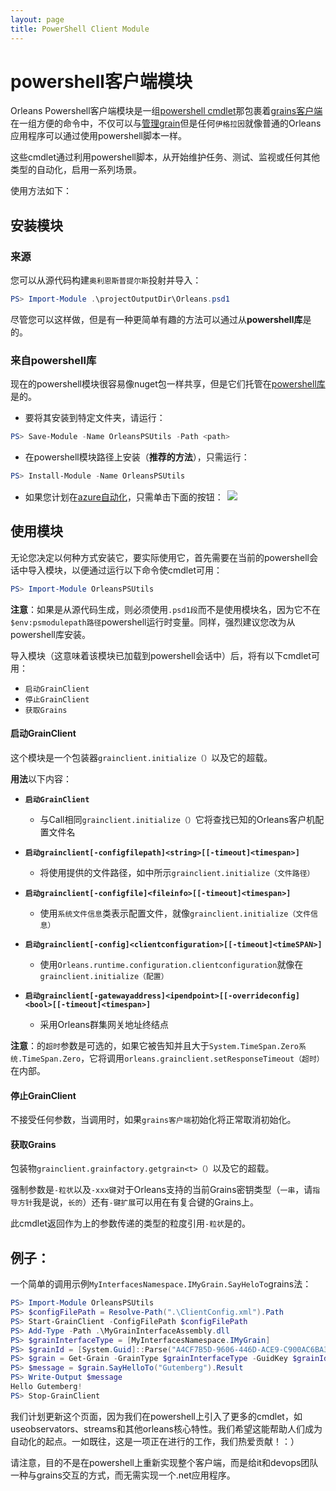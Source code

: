 ```yaml
---
layout: page
title: PowerShell Client Module
---
```


# powershell客户端模块

Orleans Powershell客户端模块是一组[powershell cmdlet](https://technet.microsoft.com/en-us/library/dd772285.aspx)那包裹着[grains客户端](https://github.com/dotnet/orleans/blob/master/src/Orleans/Core/GrainClient.cs)在一组方便的命令中，不仅可以与[管理grain](https://github.com/dotnet/orleans/blob/master/src/Orleans.Runtime/Core/ManagementGrain.cs)但是任何`伊格拉因`就像普通的Orleans应用程序可以通过使用powershell脚本一样。

这些cmdlet通过利用powershell脚本，从开始维护任务、测试、监视或任何其他类型的自动化，启用一系列场景。

使用方法如下：

## 安装模块

### 来源

您可以从源代码构建`奥利恩斯普提尔斯`投射并导入：

```powershell
PS> Import-Module .\projectOutputDir\Orleans.psd1
```

尽管您可以这样做，但是有一种更简单有趣的方法可以通过从**powershell库**是的。

### 来自powershell库

现在的powershell模块很容易像nuget包一样共享，但是它们托管在[powershell库](https://www.powershellgallery.com/)是的。

-   要将其安装到特定文件夹，请运行：

```powershell
PS> Save-Module -Name OrleansPSUtils -Path <path>
```

-   在powershell模块路径上安装（**推荐的方法**），只需运行：

```powershell
PS> Install-Module -Name OrleansPSUtils
```

-   如果您计划在[azure自动化](https://azure.microsoft.com/en-us/services/automation/)，只需单击下面的按钮：<button style="border:none;background-image:none; background-color:transparent " type="button" title="Deploy this module to Azure Automation." onclick="window.open('https://www.powershellgallery.com/packages/Orleans/DeployItemToAzureAutomation?itemType=PSModule', target = '_blank')">
    	<img src="https://www.powershellgallery.com/Content/Images/DeployToAzureAutomationButton.png">
    </button>

## 使用模块

无论您决定以何种方式安装它，要实际使用它，首先需要在当前的powershell会话中导入模块，以便通过运行以下命令使cmdlet可用：

```powershell
PS> Import-Module OrleansPSUtils
```

**注意**：如果是从源代码生成，则必须使用`.psd1段`而不是使用模块名，因为它不在`$env:psmodulepath路径`powershell运行时变量。同样，强烈建议您改为从powershell库安装。

导入模块（这意味着该模块已加载到powershell会话中）后，将有以下cmdlet可用：

-   `启动GrainClient`
-   `停止GrainClient`
-   `获取Grains`

#### 启动GrainClient

这个模块是一个包装器`grainclient.initialize（）`以及它的超载。

**用法**以下内容：

-   **`启动GrainClient`**

    -   与Call相同`grainclient.initialize（）`它将查找已知的Orleans客户机配置文件名

-   **`启动grainclient[-configfilepath]<string>[[-timeout]<timespan>]`**

    -   将使用提供的文件路径，如中所示`grainclient.initialize（文件路径）`

-   **`启动grainclient[-configfile]<fileinfo>[[-timeout]<timespan>]`**

    -   使用`系统文件信息`类表示配置文件，就像`grainclient.initialize（文件信息）`

-   **`启动grainclient[-config]<clientconfiguration>[[-timeout]<timeSPAN>]`**

    -   使用`Orleans.runtime.configuration.clientconfiguration`就像在`grainclient.initialize（配置）`

-   **`启动grainclient[-gatewayaddress]<ipendpoint>[[-overrideconfig]<bool>[[-timeout]<timespan>]`**

    -   采用Orleans群集网关地址终结点

**注意**：的`超时`参数是可选的，如果它被告知并且大于`System.TimeSpan.Zero系统.TimeSpan.Zero`，它将调用`orleans.grainclient.setResponseTimeout（超时）`在内部。

#### 停止GrainClient

不接受任何参数，当调用时，如果`grains客户端`初始化将正常取消初始化。

#### 获取Grains

包装物`grainclient.grainfactory.getgrain<t>（）`以及它的超载。

强制参数是`-粒状`以及`-xxx键`对于Orleans支持的当前Grains密钥类型（`一串`，请`指导方针`我是说，`长的`）还有`-键扩展`可以用在有复合键的Grains上。

此cmdlet返回作为上的参数传递的类型的粒度引用`-粒状`是的。

## 例子：

一个简单的调用示例`MyInterfacesNamespace.IMyGrain.SayHeloTo`grains法：

```powershell
PS> Import-Module OrleansPSUtils
PS> $configFilePath = Resolve-Path(".\ClientConfig.xml").Path
PS> Start-GrainClient -ConfigFilePath $configFilePath
PS> Add-Type -Path .\MyGrainInterfaceAssembly.dll
PS> $grainInterfaceType = [MyInterfacesNamespace.IMyGrain]
PS> $grainId = [System.Guid]::Parse("A4CF7B5D-9606-446D-ACE9-C900AC6BA3AD")
PS> $grain = Get-Grain -GrainType $grainInterfaceType -GuidKey $grainId
PS> $message = $grain.SayHelloTo("Gutemberg").Result
PS> Write-Output $message
Hello Gutemberg!
PS> Stop-GrainClient
```

我们计划更新这个页面，因为我们在powershell上引入了更多的cmdlet，如useobservators、streams和其他orleans核心特性。我们希望这能帮助人们成为自动化的起点。一如既往，这是一项正在进行的工作，我们热爱贡献！：）

请注意，目的不是在powershell上重新实现整个客户端，而是给it和devops团队一种与grains交互的方式，而无需实现一个.net应用程序。
